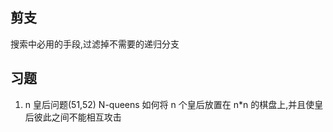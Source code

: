 ## 剪支

搜索中必用的手段,过滤掉不需要的递归分支

## 习题

1. n 皇后问题(51,52) N-queens
   如何将 n 个皇后放置在 n\*n 的棋盘上,并且使皇后彼此之间不能相互攻击
